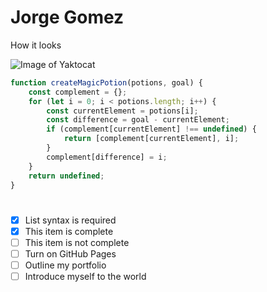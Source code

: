 # Jorge Gomez

How it looks

![Image of Yaktocat](https://octodex.github.com/images/yaktocat.png)

``` javascript
function createMagicPotion(potions, goal) {
	const complement = {};
	for (let i = 0; i < potions.length; i++) {
		const currentElement = potions[i];
		const difference = goal - currentElement;
		if (complement[currentElement] !== undefined) {
			return [complement[currentElement], i];
		}
		complement[difference] = i;
	}
	return undefined;
}
```
#
- [x] List syntax is required
- [x] This item is complete
- [ ] This item is not complete
- [ ] Turn on GitHub Pages
- [ ] Outline my portfolio
- [ ] Introduce myself to the world

